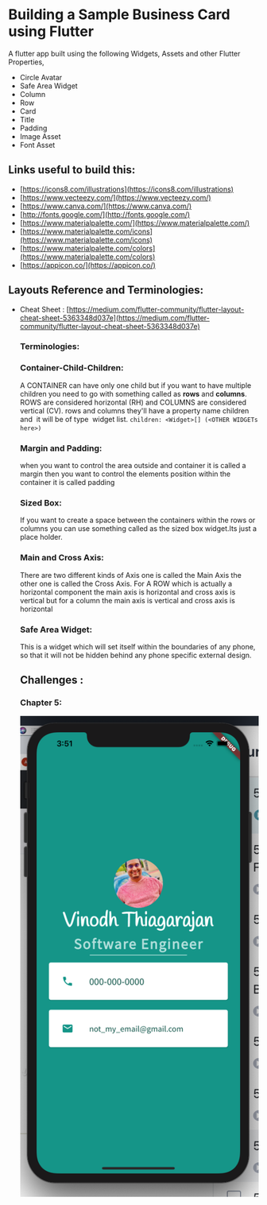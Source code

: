 # Building a Sample Business Card using Flutter

A flutter app built using the following Widgets, Assets and other Flutter Properties,
  - Circle Avatar
  - Safe Area Widget
  - Column
  - Row
  - Card
  - Title
  - Padding
  - Image Asset
  - Font Asset

## Links useful to build this:

- [https://icons8.com/illustrations](https://icons8.com/illustrations)
- [https://www.vecteezy.com/](https://www.vecteezy.com/)
- [https://www.canva.com/](https://www.canva.com/)
- [http://fonts.google.com/](http://fonts.google.com/)
- [https://www.materialpalette.com/](https://www.materialpalette.com/)
- [https://www.materialpalette.com/icons](https://www.materialpalette.com/icons)
- [https://www.materialpalette.com/colors](https://www.materialpalette.com/colors)
- [https://appicon.co/](https://appicon.co/)

## Layouts Reference and Terminologies:

- Cheat Sheet : [https://medium.com/flutter-community/flutter-layout-cheat-sheet-5363348d037e](https://medium.com/flutter-community/flutter-layout-cheat-sheet-5363348d037e)

    ### Terminologies:

    ### Container-Child-Children:

    A CONTAINER can have only one child but if you want to have multiple children you need to go with something called as **rows** and **columns**. ROWS are considered horizontal (RH) and COLUMNS are considered vertical (CV). rows and columns they'll have a property name children and  it will be of type  widget list. `children: <Widget>[] (<OTHER WIDGETs here>)`

    ### Margin and Padding:

    when you want to control the area outside and container it is called a margin then you want to control the elements position within the container it is called padding

    ### Sized Box:

    If you want to create a space between the containers within the rows or columns you can use something called as the sized box widget.Its just a place holder.

    ### Main and Cross Axis:

    There are two different kinds of Axis one is called the Main Axis the other one is called the Cross Axis. For A ROW which is actually a horizontal component the main axis is horizontal and cross axis is vertical but for a column the main axis is vertical and cross axis is horizontal

    ### Safe Area Widget:

    This is a widget which will set itself within the boundaries of any phone, so that it will not be hidden behind any phone specific external design.

    ## Challenges :

    ### Chapter 5:

    ![My.png](My_Card.png)

